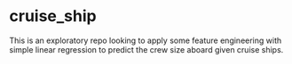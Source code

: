 # cruise_ship

This is an exploratory repo looking to apply some feature engineering with simple linear regression to predict the crew size aboard given cruise ships.